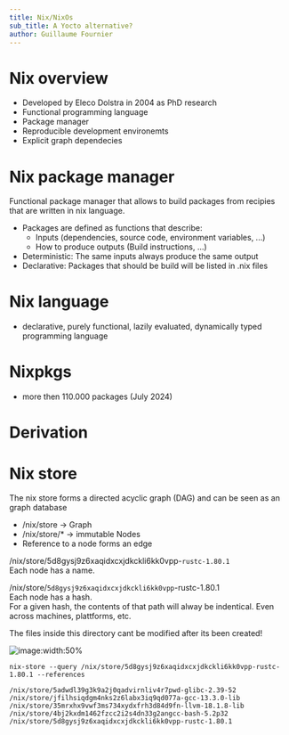 ```yaml
---
title: Nix/NixOs
sub_title: A Yocto alternative?
author: Guillaume Fournier
---
```


Nix overview
===
  * Developed by Eleco Dolstra in 2004 as PhD research
  * Functional programming language
  * Package manager
  * Reproducible development environemts 
  * Explicit graph dependecies


<!-- end_slide -->

Nix package manager
===
Functional package manager that allows to build packages from recipies that are written in nix language.
  * Packages are defined as functions that describe:
    * Inputs (dependencies, source code, environment variables, ...)
    * How to produce outputs (Build instructions, ...)
  * Deterministic: The same inputs always produce the same output
  * Declarative: Packages that should be build will be listed in .nix files

<!-- end_slide -->

Nix language
===
  * declarative, purely functional, lazily evaluated, dynamically typed programming language

Nixpkgs
===
  * more then 110.000 packages (July 2024)

<!-- end_slide -->

Derivation
===

<!-- end_slide -->

Nix store
===
  The nix store forms a directed acyclic graph (DAG) and can be seen as an graph database
  <!-- column_layout: [3, 2] -->
  <!-- column: 0 -->

  * /nix/store -> Graph
  * /nix/store/* -> immutable Nodes
  * Reference to a node forms an edge

  <!-- pause -->
  /nix/store/5d8gysj9z6xaqidxcxjdkckli6kk0vpp-`rustc-1.80.1`  
  Each node has a name.  

  /nix/store/`5d8gysj9z6xaqidxcxjdkckli6kk0vpp`-rustc-1.80.1  
  Each node has a hash.  
  For a given hash, the contents of that path will alway be indentical. Even across machines, plattforms, etc.

  The files inside this directory cant be modified after its been created!

  ![image:width:50%](nix-store-graph.png)

<!-- end_slide -->

  ```
  nix-store --query /nix/store/5d8gysj9z6xaqidxcxjdkckli6kk0vpp-rustc-1.80.1 --references

  /nix/store/5adwdl39g3k9a2j0qadvirnliv4r7pwd-glibc-2.39-52
  /nix/store/jfilhsiqdgm4nks2z6labx3iq9qd077a-gcc-13.3.0-lib
  /nix/store/35mrxhx9vwf3ms734xydxfrh3d84d9fn-llvm-18.1.8-lib
  /nix/store/4bj2kxdm1462fzcc2i2s4dn33g2angcc-bash-5.2p32
  /nix/store/5d8gysj9z6xaqidxcxjdkckli6kk0vpp-rustc-1.80.1
  ```
